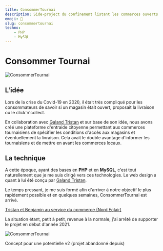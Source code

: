 ```yaml
---
title: ConsommerTournai
description: Side-project du confinement listant les commerces ouverts
emoji: 🍎
slug: consommertournai
techno:
    - PHP
    - MySQL
---
```

# Consommer Tournai

![ConsommerTournai](/img/consommertournai_maq.webp)

## L'idée

Lors de la crise du Covid-19 en 2020, il était très compliqué pour les consommateurs de savoir si un magasin était ouvert, proposait la livraison ou le click'n'collect. 

En collaboration avec [Galand Tristan](https://galandtristan.be) et sur base de son idée, nous avons créé une plateforme d'entraide citoyenne permettant aux commerces tournaisiens de spécifier les conditions d'accès aux magasins et éventuellement la livraison. Cela avait le double avantage d'informer les tournaisiens et de mettre en avant les commerces locaux.

## La technique

A cette époque, ayant des bases en **PHP** et en **MySQL**, c'est tout naturellement que je me suis dirigé vers ces technologies. Le web design a quant à lui été conçu par [Galand Tristan](https://galandtristan.be).

Le temps pressant, je me suis formé afin d'arriver à notre objectif le plus rapidement possible et en quelques semaines, ConsommerTournai est arrivé. 

[Tristan et Benjamin au service du commerce (Nord Eclair)](https://nordeclair.sudinfo.be/694229/article/2020-11-25/tristan-et-benjamin-au-service-du-commerce)

La situation étant, petit à petit, revenue à la normale, j'ai arrêté de supporter le projet en début d'année 2021.

![ConsommerTournai](/img/consommertournai.webp)



Concept pour une potentielle v2 (projet abandonné depuis)
